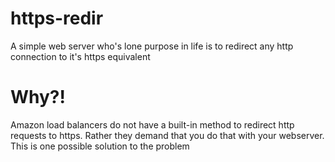 # https-redir
A simple web server who's lone purpose in life is to redirect any http connection to it's https equivalent
# Why?!
Amazon load balancers do not have a built-in method to redirect http requests to https.  Rather they demand that you do that with your webserver.  This is one possible solution to the problem
